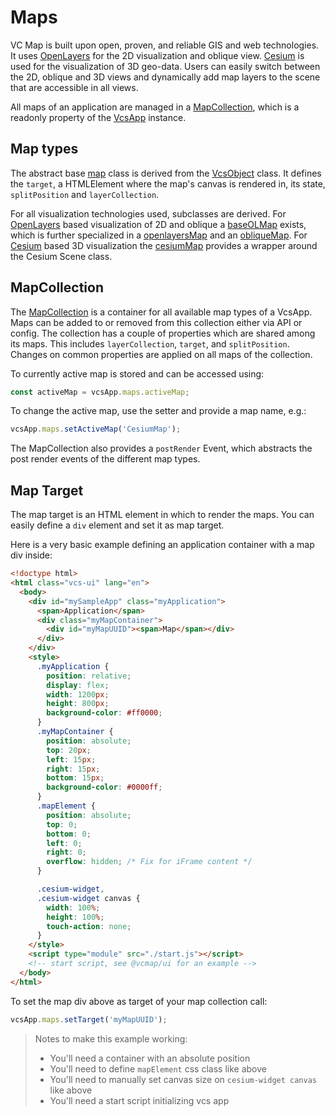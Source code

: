 # Maps

VC Map is built upon open, proven, and reliable GIS and web technologies.
It uses [OpenLayers](https://github.com/openlayers/openlayers) for the 2D visualization and oblique view.
[Cesium](https://github.com/cesiumGS/cesium/) is used for the visualization of 3D geo-data.
Users can easily switch between the 2D, oblique and 3D views and dynamically add map layers to the scene that are accessible in all views.

All maps of an application are managed in a [MapCollection](../src/util/mapCollection.ts), which is a readonly property of the [VcsApp](../src/vcsApp.ts) instance.

## Map types

The abstract base [map](../src/map/vcsMap.ts) class is derived from the [VcsObject](../src/vcsObject.ts) class.
It defines the `target`, a HTMLElement where the map's canvas is rendered in, its state, `splitPosition` and `layerCollection`.

For all visualization technologies used, subclasses are derived.
For [OpenLayers](https://github.com/openlayers/openlayers) based visualization of 2D and oblique a [baseOLMap](../src/map/baseOLMap.ts) exists, which is further specialized in a [openlayersMap](../src/map/openlayersMap.ts) and an [obliqueMap](../src/map/obliqueMap.ts).
For [Cesium](https://github.com/cesiumGS/cesium/) based 3D visualization the [cesiumMap](../src/map/cesiumMap.ts) provides a wrapper around the Cesium Scene class.

## MapCollection

The [MapCollection](../src/util/mapCollection.ts) is a container for all available map types of a VcsApp.
Maps can be added to or removed from this collection either via API or config.
The collection has a couple of properties which are shared among its maps.
This includes `layerCollection`, `target`, and `splitPosition`.
Changes on common properties are applied on all maps of the collection.

To currently active map is stored and can be accessed using:

```js
const activeMap = vcsApp.maps.activeMap;
```

To change the active map, use the setter and provide a map name, e.g.:

```js
vcsApp.maps.setActiveMap('CesiumMap');
```

The MapCollection also provides a `postRender` Event, which abstracts the post render events of the different map types.

## Map Target

The map target is an HTML element in which to render the maps.
You can easily define a `div` element and set it as map target.

Here is a very basic example defining an application container with a map div inside:

```html
<!doctype html>
<html class="vcs-ui" lang="en">
  <body>
    <div id="mySampleApp" class="myApplication">
      <span>Application</span>
      <div class="myMapContainer">
        <div id="myMapUUID"><span>Map</span></div>
      </div>
    </div>
    <style>
      .myApplication {
        position: relative;
        display: flex;
        width: 1200px;
        height: 800px;
        background-color: #ff0000;
      }
      .myMapContainer {
        position: absolute;
        top: 20px;
        left: 15px;
        right: 15px;
        bottom: 15px;
        background-color: #0000ff;
      }
      .mapElement {
        position: absolute;
        top: 0;
        bottom: 0;
        left: 0;
        right: 0;
        overflow: hidden; /* Fix for iFrame content */
      }

      .cesium-widget,
      .cesium-widget canvas {
        width: 100%;
        height: 100%;
        touch-action: none;
      }
    </style>
    <script type="module" src="./start.js"></script>
    <!-- start script, see @vcmap/ui for an example -->
  </body>
</html>
```

To set the map div above as target of your map collection call:

```js
vcsApp.maps.setTarget('myMapUUID');
```

> Notes to make this example working:
>
> - You'll need a container with an absolute position
> - You'll need to define `mapElement` css class like above
> - You'll need to manually set canvas size on `cesium-widget canvas` like above
> - You'll need a start script initializing vcs app
